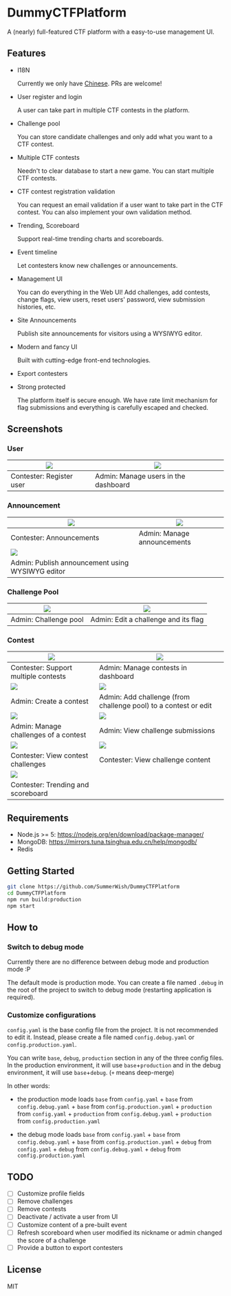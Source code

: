 # DummyCTFPlatform

A (nearly) full-featured CTF platform with a easy-to-use management UI.

## Features

- I18N

  Currently we only have [Chinese](https://github.com/SummerWish/DummyCTFPlatform/blob/master/ui/locales/zh.json). PRs are welcome!

- User register and login

  A user can take part in multiple CTF contests in the platform.

- Challenge pool

  You can store candidate challenges and only add what you want to a CTF contest.

- Multiple CTF contests

  Needn't to clear database to start a new game. You can start multiple CTF contests.

- CTF contest registration validation

  You can request an email validation if a user want to take part in the CTF contest. You can also implement your own validation method.

- Trending, Scoreboard

  Support real-time trending charts and scoreboards.

- Event timeline

  Let contesters know new challenges or announcements.

- Management UI

  You can do everything in the Web UI! Add challenges, add contests, change flags, view users, reset users' password, view submission histories, etc.

- Site Announcements

  Publish site announcements for visitors using a WYSIWYG editor.

- Modern and fancy UI

  Built with cutting-edge front-end technologies.

- Export contesters

- Strong protected

  The platform itself is secure enough. We have rate limit mechanism for flag submissions and everything is carefully escaped and checked.

## Screenshots

### User

| ![](https://raw.githubusercontent.com/SummerWish/DummyCTFPlatform/master/screenshots/user_register.png) | ![](https://raw.githubusercontent.com/SummerWish/DummyCTFPlatform/master/screenshots/manage_users.png) |
| --- | --- |
| Contester: Register user |  Admin: Manage users in the dashboard |

### Announcement

| ![](https://raw.githubusercontent.com/SummerWish/DummyCTFPlatform/master/screenshots/announcements.png) | ![](https://raw.githubusercontent.com/SummerWish/DummyCTFPlatform/master/screenshots/manage_announcements_1.png) |
| --- | --- |
| Contester: Announcements |  Admin: Manage announcements |
| ![](https://raw.githubusercontent.com/SummerWish/DummyCTFPlatform/master/screenshots/manage_announcements_2.png) | |
| Admin: Publish announcement using WYSIWYG editor | |

### Challenge Pool

| ![](https://raw.githubusercontent.com/SummerWish/DummyCTFPlatform/master/screenshots/manage_challenge_pool_1.png) | ![](https://raw.githubusercontent.com/SummerWish/DummyCTFPlatform/master/screenshots/manage_challenge_pool_2.png) |
| --- | --- |
| Admin: Challenge pool |  Admin: Edit a challenge and its flag |

### Contest

| ![](https://raw.githubusercontent.com/SummerWish/DummyCTFPlatform/master/screenshots/contests.png) | ![](https://raw.githubusercontent.com/SummerWish/DummyCTFPlatform/master/screenshots/manage_contests_1.png) |
| --- | --- |
| Contester: Support multiple contests | Admin: Manage contests in dashboard |
| ![](https://raw.githubusercontent.com/SummerWish/DummyCTFPlatform/master/screenshots/manage_contests_2.png) | ![](https://raw.githubusercontent.com/SummerWish/DummyCTFPlatform/master/screenshots/manage_contest_3.png) |
| Admin: Create a contest | Admin: Add challenge (from challenge pool) to a contest or edit |
| ![](https://raw.githubusercontent.com/SummerWish/DummyCTFPlatform/master/screenshots/manage_contest_1.png) | ![](https://raw.githubusercontent.com/SummerWish/DummyCTFPlatform/master/screenshots/manage_contest_2.png) |
| Admin: Manage challenges of a contest | Admin: View challenge submissions |
| ![](https://raw.githubusercontent.com/SummerWish/DummyCTFPlatform/master/screenshots/contest_1.png) | ![](https://raw.githubusercontent.com/SummerWish/DummyCTFPlatform/master/screenshots/contest_2.png) |
| Contester: View contest challenges | Contester: View challenge content |
| ![](https://raw.githubusercontent.com/SummerWish/DummyCTFPlatform/master/screenshots/scoreboard.png) | |
| Contester: Trending and scoreboard |

## Requirements

- Node.js >= 5: https://nodejs.org/en/download/package-manager/
- MongoDB: https://mirrors.tuna.tsinghua.edu.cn/help/mongodb/
- Redis

## Getting Started

```bash
git clone https://github.com/SummerWish/DummyCTFPlatform
cd DummyCTFPlatform
npm run build:production
npm start
```

## How to

### Switch to debug mode

Currently there are no difference between debug mode and production mode :P

The default mode is production mode. You can create a file named `.debug` in the root of the project to switch to debug mode (restarting application is required).

### Customize configurations

`config.yaml` is the base config file from the project. It is not recommended to edit it. Instead, please create a file named `config.debug.yaml` or `config.production.yaml`.

You can write `base`, `debug`, `production` section in any of the three config files. In the production environment, it will use `base`+`production` and in the debug environment, it will use `base`+`debug`. (`+` means deep-merge)

In other words:

- the production mode loads `base` from `config.yaml` + `base` from `config.debug.yaml` + `base` from `config.production.yaml` + `production` from `config.yaml` + `production` from `config.debug.yaml` + `production` from `config.production.yaml`

- the debug mode loads `base` from `config.yaml` + `base` from `config.debug.yaml` + `base` from `config.production.yaml` + `debug` from `config.yaml` + `debug` from `config.debug.yaml` + `debug` from `config.production.yaml`


## TODO

- [ ] Customize profile fields
- [ ] Remove challenges
- [ ] Remove contests
- [ ] Deactivate / activate a user from UI
- [ ] Customize content of a pre-built event
- [ ] Refresh scoreboard when user modified its nickname or admin changed the score of a challenge
- [ ] Provide a button to export contesters

## License

MIT
